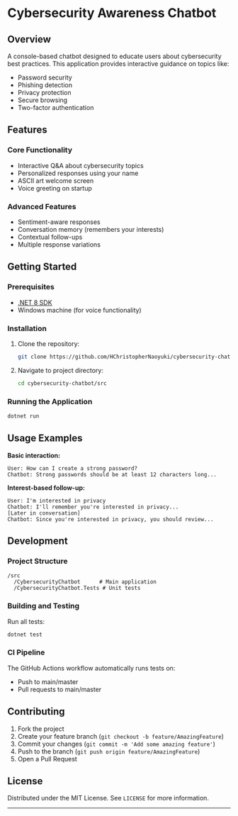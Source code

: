 # Cybersecurity Awareness Chatbot

## Overview

A console-based chatbot designed to educate users about cybersecurity best practices. This application provides interactive guidance on topics like:

- Password security
- Phishing detection
- Privacy protection
- Secure browsing
- Two-factor authentication

## Features

### Core Functionality
- Interactive Q&A about cybersecurity topics
- Personalized responses using your name
- ASCII art welcome screen
- Voice greeting on startup

### Advanced Features
- Sentiment-aware responses
- Conversation memory (remembers your interests)
- Contextual follow-ups
- Multiple response variations

## Getting Started

### Prerequisites
- [.NET 8 SDK](https://dotnet.microsoft.com/download)
- Windows machine (for voice functionality)

### Installation
1. Clone the repository:
   ```bash
   git clone https://github.com/HChristopherNaoyuki/cybersecurity-chatbot-csharp.git
   ```
2. Navigate to project directory:
   ```bash
   cd cybersecurity-chatbot/src
   ```

### Running the Application
```bash
dotnet run
```

## Usage Examples

**Basic interaction:**
```
User: How can I create a strong password?
Chatbot: Strong passwords should be at least 12 characters long...
```

**Interest-based follow-up:**
```
User: I'm interested in privacy
Chatbot: I'll remember you're interested in privacy...
[Later in conversation]
Chatbot: Since you're interested in privacy, you should review...
```

## Development

### Project Structure
```
/src
  /CybersecurityChatbot      # Main application
  /CybersecurityChatbot.Tests # Unit tests
```

### Building and Testing
Run all tests:
```bash
dotnet test
```

### CI Pipeline
The GitHub Actions workflow automatically runs tests on:
- Push to main/master
- Pull requests to main/master

## Contributing

1. Fork the project
2. Create your feature branch (`git checkout -b feature/AmazingFeature`)
3. Commit your changes (`git commit -m 'Add some amazing feature'`)
4. Push to the branch (`git push origin feature/AmazingFeature`)
5. Open a Pull Request

## License

Distributed under the MIT License. See `LICENSE` for more information.

---
